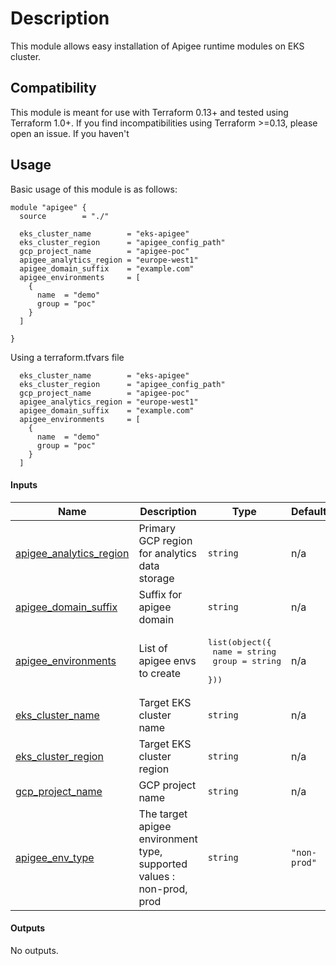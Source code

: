 <!-- BEGIN_TF_DOCS -->
# Description

This module allows easy installation of Apigee runtime modules on EKS cluster.

## Compatibility
This module is meant for use with Terraform 0.13+ and tested using Terraform 1.0+. If you find incompatibilities using Terraform >=0.13, please open an issue.
If you haven't
## Usage

Basic usage of this module is as follows:

```hcl
module "apigee" {
  source        = "./"

  eks_cluster_name        = "eks-apigee"
  eks_cluster_region      = "apigee_config_path"
  gcp_project_name        = "apigee-poc"
  apigee_analytics_region = "europe-west1"
  apigee_domain_suffix    = "example.com"
  apigee_environments     = [
    {
      name  = "demo"
      group = "poc"
    }
  ]

}
```

Using a terraform.tfvars file

```hcl
  eks_cluster_name        = "eks-apigee"
  eks_cluster_region      = "apigee_config_path"
  gcp_project_name        = "apigee-poc"
  apigee_analytics_region = "europe-west1"
  apigee_domain_suffix    = "example.com"
  apigee_environments     = [
    {
      name  = "demo"
      group = "poc"
    }
  ]
```

#### Inputs

| Name | Description | Type | Default | Required |
|------|-------------|------|---------|:--------:|
| <a name="input_apigee_analytics_region"></a> [apigee_analytics_region](#input_apigee_analytics_region) | Primary GCP region for analytics data storage | `string` | n/a | yes |
| <a name="input_apigee_domain_suffix"></a> [apigee_domain_suffix](#input_apigee_domain_suffix) | Suffix for apigee domain | `string` | n/a | yes |
| <a name="input_apigee_environments"></a> [apigee_environments](#input_apigee_environments) | List of apigee envs to create | <pre>list(object({<br>    name  = string<br>    group = string<br>  }))</pre> | n/a | yes |
| <a name="input_eks_cluster_name"></a> [eks_cluster_name](#input_eks_cluster_name) | Target EKS cluster name | `string` | n/a | yes |
| <a name="input_eks_cluster_region"></a> [eks_cluster_region](#input_eks_cluster_region) | Target EKS cluster region | `string` | n/a | yes |
| <a name="input_gcp_project_name"></a> [gcp_project_name](#input_gcp_project_name) | GCP project name | `string` | n/a | yes |
| <a name="input_apigee_env_type"></a> [apigee_env_type](#input_apigee_env_type) | The target apigee environment type, supported values : non-prod, prod | `string` | `"non-prod"` | no |

#### Outputs

No outputs.
<!-- END_TF_DOCS -->